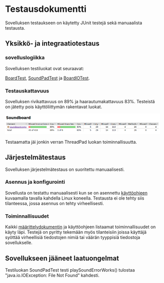 # Testausdokumentti

Sovelluksen testaukseen on käytetty JUnit testejä sekä manuaalista testausta.

## Yksikkö- ja integraatiotestaus

### sovelluslogiikka

Sovelluksen testiluokat ovat seuraavat:

[BoardTest](https://github.com/synesteesia/ot-harjoitustyo/blob/master/Soundboard/src/test/java/soundboard/logic/BoardTest.java), [SoundPadTest](https://github.com/synesteesia/ot-harjoitustyo/blob/master/Soundboard/src/test/java/soundboard/logic/SoundPadTest.java) ja [BoardIOTest](https://github.com/synesteesia/ot-harjoitustyo/blob/master/Soundboard/src/test/java/soundboard/logic/BoardIOTest.java).


### Testauskattavuus

Sovelluksen rivikattavuus on 89% ja haarautumakattavuus 83%. Testeistä on jätetty pois käyttöliittymän rakentavat luokat.

<img src="https://github.com/synesteesia/ot-harjoitustyo/blob/master/dokumentointi/Kuvat/Jacoco.png">

Testaamatta jäi jonkin verran ThreadPad luokan toiminnallisuutta.

## Järjestelmätestaus

Sovelluksen järjestelmätestaus on suoritettu manuaalisesti.

### Asennus ja konfigurointi

Sovellusta on testattu manuaalisesti kun se on asennettu [käyttöohjeen](https://github.com/synesteesia/ot-harjoitustyo/blob/master/dokumentointi/kayttoohje.md) kuvaamalla tavalla kahdella Linux koneella. Testausta ei ole tehty siis tilanteessa, jossa asennus on tehty virheellisesti.

### Toiminnallisuudet

Kaikki [määrittelydokumentin](https://github.com/synesteesia/ot-harjoitustyo/blob/master/dokumentointi/vaatimusmaarittely.md) ja käyttöohjeen listaamat toiminnallisuudet on käyty läpi. Testejä on pyritty tekemään myös tilanteisiin joissa käyttäjä syöttää virheellisiä tiedostojen nimiä tai väärän tyyppisiä tiedostoja sovellukselle.

## Sovellukseen jääneet laatuongelmat

Testiluokan SoundPadTest testi playSoundErrorWorks() tulostaa "java.io.IOException: File Not Found" kahdesti.
